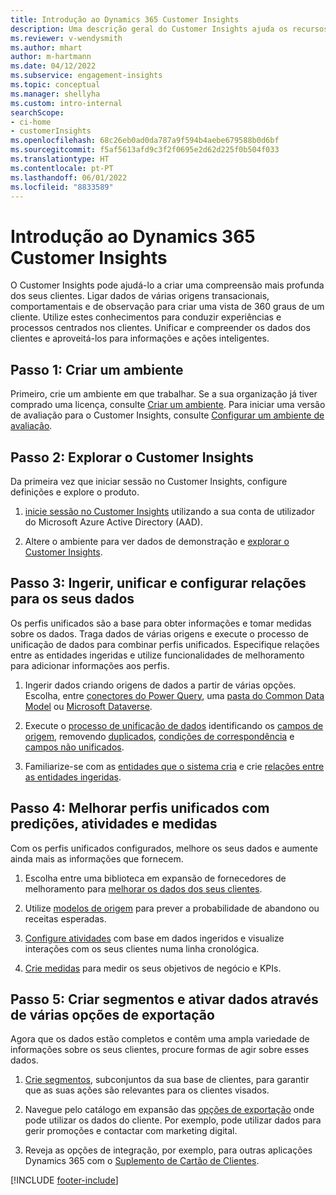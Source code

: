 ```yaml
---
title: Introdução ao Dynamics 365 Customer Insights
description: Uma descrição geral do Customer Insights ajuda os recursos a começar rapidamente.
ms.reviewer: v-wendysmith
ms.author: mhart
author: m-hartmann
ms.date: 04/12/2022
ms.subservice: engagement-insights
ms.topic: conceptual
ms.manager: shellyha
ms.custom: intro-internal
searchScope:
- ci-home
- customerInsights
ms.openlocfilehash: 68c26eb0ad0da787a9f594b4aebe679588b0d6bf
ms.sourcegitcommit: f5af5613afd9c3f2f0695e2d62d225f0b504f033
ms.translationtype: HT
ms.contentlocale: pt-PT
ms.lasthandoff: 06/01/2022
ms.locfileid: "8833589"
---
```

# <a name="get-started-with-dynamics-365-customer-insights"></a>Introdução ao Dynamics 365 Customer Insights

O Customer Insights pode ajudá-lo a criar uma compreensão mais profunda dos seus clientes. Ligar dados de várias origens transacionais, comportamentais e de observação para criar uma vista de 360 graus de um cliente. Utilize estes conhecimentos para conduzir experiências e processos centrados nos clientes. Unificar e compreender os dados dos clientes e aproveitá-los para informações e ações inteligentes.

## <a name="step-1-create-an-environment"></a>Passo 1: Criar um ambiente

Primeiro, crie um ambiente em que trabalhar. Se a sua organização já tiver comprado uma licença, consulte [Criar um ambiente](create-environment.md). Para iniciar uma versão de avaliação para o Customer Insights, consulte [Configurar um ambiente de avaliação](trial-signup.md).

## <a name="step-2-explore-customer-insights"></a>Passo 2: Explorar o Customer Insights

Da primeira vez que iniciar sessão no Customer Insights, configure definições e explore o produto.

1. [inicie sessão no Customer Insights](https://home.ci.ai.dynamics.com) utilizando a sua conta de utilizador do Microsoft Azure Active Directory (AAD).

1. Altere o ambiente para ver dados de demonstração e [explorar o Customer Insights](home.md).

## <a name="step-3-ingest-unify-and-set-up-relationships-for-your-data"></a>Passo 3: Ingerir, unificar e configurar relações para os seus dados

Os perfis unificados são a base para obter informações e tomar medidas sobre os dados. Traga dados de várias origens e execute o processo de unificação de dados para combinar perfis unificados. Especifique relações entre as entidades ingeridas e utilize funcionalidades de melhoramento para adicionar informações aos perfis.

1. Ingerir dados criando origens de dados a partir de várias opções. Escolha, entre [conectores do Power Query](connect-power-query.md), uma [pasta do Common Data Model](connect-common-data-model.md) ou [Microsoft Dataverse](connect-dataverse-managed-lake.md).

1. Execute o [processo de unificação de dados](data-unification.md) identificando os [campos de origem](map-entities.md), removendo [duplicados](remove-duplicates.md), [condições de correspondência](match-entities.md) e [campos não unificados](merge-entities.md).

1. Familiarize-se com as [entidades que o sistema cria](entities.md) e crie [relações entre as entidades ingeridas](relationships.md).

## <a name="step-4-enhance-unified-profiles-with-predictions-activities-and-measures"></a>Passo 4: Melhorar perfis unificados com predições, atividades e medidas

Com os perfis unificados configurados, melhore os seus dados e aumente ainda mais as informações que fornecem.

1. Escolha entre uma biblioteca em expansão de fornecedores de melhoramento para [melhorar os dados dos seus clientes](enrichment-hub.md).

1. Utilize [modelos de origem](predictions-overview.md) para prever a probabilidade de abandono ou receitas esperadas.

1. [Configure atividades](activities.md) com base em dados ingeridos e visualize interações com os seus clientes numa linha cronológica.

1. [Crie medidas](measures.md) para medir os seus objetivos de negócio e KPIs.

## <a name="step-5-create-segments-and-activate-data-through-various-export-options"></a>Passo 5: Criar segmentos e ativar dados através de várias opções de exportação

Agora que os dados estão completos e contêm uma ampla variedade de informações sobre os seus clientes, procure formas de agir sobre esses dados.

1. [Crie segmentos](segments.md), subconjuntos da sua base de clientes, para garantir que as suas ações são relevantes para os clientes visados.

1. Navegue pelo catálogo em expansão das [opções de exportação](export-destinations.md) onde pode utilizar os dados do cliente. Por exemplo, pode utilizar dados para gerir promoções e contactar com marketing digital.

1. Reveja as opções de integração, por exemplo, para outras aplicações Dynamics 365 com o [Suplemento de Cartão de Clientes](customer-card-add-in.md).  


[!INCLUDE [footer-include](includes/footer-banner.md)]
